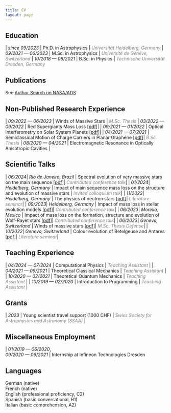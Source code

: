 ```yaml
---
title: CV
layout: page
---
```


## Education

| <span class="text-accent">*since 09/2023*</span> | Ph.D. in Astrophysics | <span style="color:gray">*Universität Heidelberg, Germany*</span>
| <span class="text-accent">*09/2021 — 06/2023*</span> | M.Sc. in Astrophysics | <span style="color:gray">*Université de Genève, Switzerland*</span>
| <span class="text-accent">*10/2018 — 08/2021*</span> | B.Sc. in Physics | <span style="color:gray">*Technische Universität Dresden, Germany*</span>

## Publications

See [Author Search on NASA/ADS](https://ui.adsabs.harvard.edu/search/fq=%7B!type%3Daqp%20v%3D%24fq_database%7D&fq_database=(database%3Aastronomy%20OR%20database%3Aphysics)&p_=0&q=%20author%3A%22Josiek%2C%20J%22&sort=date%20desc%2C%20bibcode%20desc)

## Non-Published Research Experience

| <span class="text-accent">*09/2022 — 06/2023*</span> | Winds of Massive Stars | <span style="color:gray">*M.Sc. Thesis*</span>
| <span class="text-accent">*03/2022 — 09/2022*</span> | Red Supergiants Mass Loss <span class="small-text">[[pdf](https://jorisjosiek.com/assets/documents/RSG-Mass-Loss-Report.pdf)]</span>|
| <span class="text-accent">*09/2021 — 01/2022*</span> | Optical Interferometry on Solar System Planets <span class="small-text">[[pdf](https://jorisjosiek.com/assets/documents/Optical-Interferometry-Solar-System-Planets-Report.pdf)]</span>|
| <span class="text-accent">*04/2021 — 07/2021*</span> | Semiclassical Motion of Charge Carriers in Planar Graphene <span class="small-text">[[pdf](https://jorisjosiek.com/assets/documents/Charge-Carriers-Graphene-Thesis.pdf)]</span>| <span style="color:gray">*B.Sc. Thesis*</span>
| <span class="text-accent">*08/2020 — 04/2021*</span> | Electromagnetic Resonance in Optically Anisotropic Cavities |

## Scientific Talks

| <span class="text-accent">*06/2024*</span>| *Rio de Janeiro, Brazil* | Spectral evolution of very massive stars on the main sequence <span class="small-text">[[pdf](https://jorisjosiek.com/assets/documents/202406-Talk.pdf)]</span>| <span style="color:gray">*Contributed conference talk*</span>|
| <span class="text-accent">*01/2024*</span>| *Heidelberg, Germany* | Impact of main sequence mass loss on the structure and evolution of massive stars | <span style="color:gray">*Invited colloquium talk*</span>|
| <span class="text-accent">*11/2023*</span>| *Heidelberg, Germany* | The physics of neutron stars <span class="small-text">[[pdf](https://jorisjosiek.com/assets/documents/202311-JournalTalk.pdf)]</span>| <span style="color:gray">*Literature seminar*</span>|
| <span class="text-accent">*09/2023*</span>| *Heidelberg, Germany* | Impact of mass loss in stellar evolution models <span class="small-text">[[pdf](https://jorisjosiek.com/assets/documents/202309-Talk.pdf)]</span>| <span style="color:gray">*Contributed conference talk*</span>|
| <span class="text-accent">*06/2023*</span>| *Morelia, Mexico* | Impact of mass loss on the formation, structure and evolution of Wolf-Rayet stars <span class="small-text">[[pdf](https://jorisjosiek.com/assets/documents/202306-Talk.pdf)]</span>| <span style="color:gray">*Contributed conference talk*</span>|
| <span class="text-accent">*06/2023*</span>| *Geneva, Switzerland* | Winds of massive stars <span class="small-text">[[pdf](https://jorisjosiek.com/assets/documents/MSC-Defense.pdf)]</span>| <span style="color:gray">*M.Sc. Thesis Defense*</span>|
| <span class="text-accent">*10/2022*</span>| *Geneva, Switzerland* | Colour evolution of Betelgeuse and Antares <span class="small-text">[[pdf](https://jorisjosiek.com/assets/documents/202210-JournalTalk.pdf)]</span>| <span style="color:gray">*Literature seminar*</span>|

## Teaching Experience

| <span class="text-accent">*04/2024 — 07/2024*</span> | Computational Physics | ­<span style="color:gray">*Teaching Assistant*</span> |
| <span class="text-accent">*04/2021 — 09/2021*</span> | Theoretical Classical Mechanics | ­<span style="color:gray">*Teaching Assistant*</span> |
| <span class="text-accent">*10/2020 — 02/2021*</span> | Theoretical Quantum Mechanics | ­<span style="color:gray">*Teaching Assistant*</span> |
| <span class="text-accent">*10/2019 — 02/2020*</span> | Introduction to Programming | ­<span style="color:gray">*Teaching Assistant*</span> |

## Grants

| <span class="text-accent">*2023*</span> | Young scientist travel support (1000 CHF) | <span style="color:gray">*Swiss Society for Astrophysics and Astronomy (SSAA)* |

## Miscellaneous Employment

| <span class="text-accent">*01/2019 — 06/2020*,</span> <br> <span class="text-accent">*09/2020 — 06/2021*</span> | Internship at Infineon Technologies Dresden

## Languages

<span class="text-accent">German</span> (native) <br>
<span class="text-accent">French</span> (native) <br>
<span class="text-accent">English</span> (professional proficiency, C2) <br>
<span class="text-accent">Spanish</span> (basic conversational, B1) <br>
<span class="text-accent">Italian</span> (basic comprehension, A2)


<br><br><br><br><br><br><br><br><br><br><br><br><br><br><br><br><br><br><br><br><br><br><br><br><br><br><br><br>
